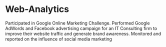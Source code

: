 # Web-Analytics
Participated in Google Online Marketing Challenge. Performed Google AdWords and Facebook advertising campaign for an IT Consulting firm to improve their website traffic and generate brand awareness. Monitored and reported on the influence of social media marketing
